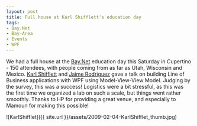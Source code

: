 ```yaml
---
layout: post
title: Full house at Karl Shifflett's education day
tags:
- Bay.Net
- Bay-Area
- Events
- WPF
---
```


We had a full house at the [Bay.Net](http://baynetug.org) education day this Saturday in Cupertino - 150 attendees, with people coming from as far as Utah, Wisconsin and Mexico. [Karl Shifflett](http://karlshifflett.wordpress.com/) and [Jaime Rodriguez](http://blogs.msdn.com/jaimer/) gave a talk on building Line of Business applications with WPF using Model-View-View Model. Judging by the survey, this was a success! Logistics were a bit stressful, as this was the first time we organized a lab on such a scale, but things went rather smoothly. Thanks to HP for providing a great venue, and especially to Mamoun for making this possible!

![KarlShifflet]({{ site.url }}/assets/2009-02-04-KarlShifflet_thumb.jpg)
